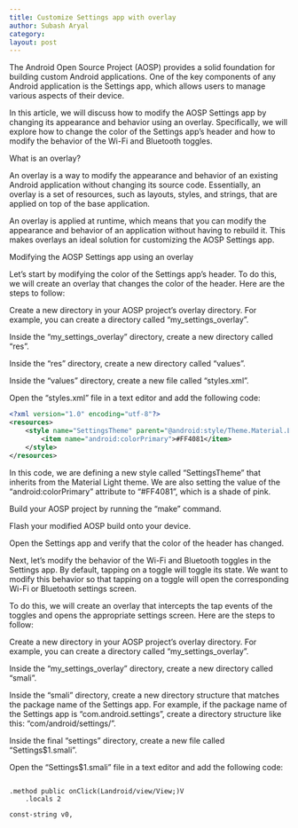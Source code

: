 ```yaml
---
title: Customize Settings app with overlay
author: Subash Aryal
category:
layout: post
---
```


The Android Open Source Project (AOSP) provides a solid foundation for building custom Android applications. One of the key components of any Android application is the Settings app, which allows users to manage various aspects of their device.

In this article, we will discuss how to modify the AOSP Settings app by changing its appearance and behavior using an overlay. Specifically, we will explore how to change the color of the Settings app’s header and how to modify the behavior of the Wi-Fi and Bluetooth toggles.

What is an overlay?

An overlay is a way to modify the appearance and behavior of an existing Android application without changing its source code. Essentially, an overlay is a set of resources, such as layouts, styles, and strings, that are applied on top of the base application.

An overlay is applied at runtime, which means that you can modify the appearance and behavior of an application without having to rebuild it. This makes overlays an ideal solution for customizing the AOSP Settings app.

Modifying the AOSP Settings app using an overlay

Let’s start by modifying the color of the Settings app’s header. To do this, we will create an overlay that changes the color of the header. Here are the steps to follow:

Create a new directory in your AOSP project’s overlay directory. For example, you can create a directory called “my_settings_overlay”.

Inside the “my_settings_overlay” directory, create a new directory called “res”.

Inside the “res” directory, create a new directory called “values”.

Inside the “values” directory, create a new file called “styles.xml”.

Open the “styles.xml” file in a text editor and add the following code:

```xml
<?xml version="1.0" encoding="utf-8"?>
<resources>
    <style name="SettingsTheme" parent="@android:style/Theme.Material.Light">
        <item name="android:colorPrimary">#FF4081</item>
    </style>
</resources>
```

In this code, we are defining a new style called “SettingsTheme” that inherits from the Material Light theme. We are also setting the value of the “android:colorPrimary” attribute to “#FF4081”, which is a shade of pink.

Build your AOSP project by running the “make” command.

Flash your modified AOSP build onto your device.

Open the Settings app and verify that the color of the header has changed.

Next, let’s modify the behavior of the Wi-Fi and Bluetooth toggles in the Settings app. By default, tapping on a toggle will toggle its state. We want to modify this behavior so that tapping on a toggle will open the corresponding Wi-Fi or Bluetooth settings screen.

To do this, we will create an overlay that intercepts the tap events of the toggles and opens the appropriate settings screen. Here are the steps to follow:

Create a new directory in your AOSP project’s overlay directory. For example, you can create a directory called “my_settings_overlay”.

Inside the “my_settings_overlay” directory, create a new directory called “smali”.

Inside the “smali” directory, create a new directory structure that matches the package name of the Settings app. For example, if the package name of the Settings app is “com.android.settings”, create a directory structure like this: “com/android/settings/”.

Inside the final “settings” directory, create a new file called “Settings$1.smali”.

Open the “Settings$1.smali” file in a text editor and add the following code:

```smali

.method public onClick(Landroid/view/View;)V
    .locals 2

const-string v0,

```
